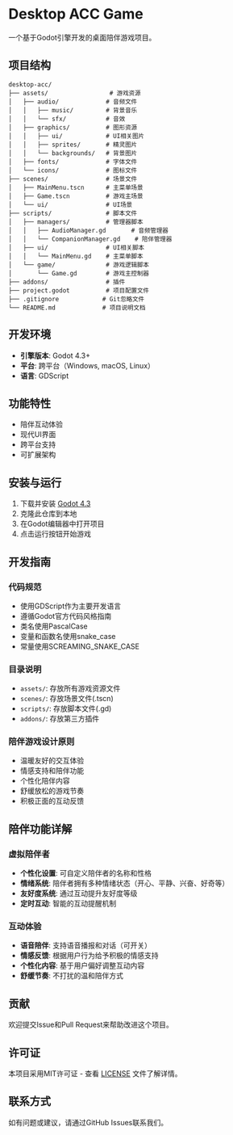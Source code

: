 # Desktop ACC Game

一个基于Godot引擎开发的桌面陪伴游戏项目。

## 项目结构

```
desktop-acc/
├── assets/                 # 游戏资源
│   ├── audio/             # 音频文件
│   │   ├── music/         # 背景音乐
│   │   └── sfx/           # 音效
│   ├── graphics/          # 图形资源
│   │   ├── ui/            # UI相关图片
│   │   ├── sprites/       # 精灵图片
│   │   └── backgrounds/   # 背景图片
│   ├── fonts/             # 字体文件
│   └── icons/             # 图标文件
├── scenes/                # 场景文件
│   ├── MainMenu.tscn      # 主菜单场景
│   ├── Game.tscn          # 游戏主场景
│   └── ui/                # UI场景
├── scripts/               # 脚本文件
│   ├── managers/          # 管理器脚本
│   │   ├── AudioManager.gd       # 音频管理器
│   │   └── CompanionManager.gd    # 陪伴管理器
│   ├── ui/                # UI相关脚本
│   │   └── MainMenu.gd    # 主菜单脚本
│   └── game/              # 游戏逻辑脚本
│       └── Game.gd        # 游戏主控制器
├── addons/                # 插件
├── project.godot          # 项目配置文件
├── .gitignore            # Git忽略文件
└── README.md             # 项目说明文档
```

## 开发环境

- **引擎版本**: Godot 4.3+
- **平台**: 跨平台（Windows, macOS, Linux）
- **语言**: GDScript

## 功能特性

- 陪伴互动体验
- 现代UI界面
- 跨平台支持
- 可扩展架构

## 安装与运行

1. 下载并安装 [Godot 4.3](https://godotengine.org/download)
2. 克隆此仓库到本地
3. 在Godot编辑器中打开项目
4. 点击运行按钮开始游戏

## 开发指南

### 代码规范

- 使用GDScript作为主要开发语言
- 遵循Godot官方代码风格指南
- 类名使用PascalCase
- 变量和函数名使用snake_case
- 常量使用SCREAMING_SNAKE_CASE

### 目录说明

- `assets/`: 存放所有游戏资源文件
- `scenes/`: 存放场景文件(.tscn)
- `scripts/`: 存放脚本文件(.gd)
- `addons/`: 存放第三方插件

### 陪伴游戏设计原则

- 温暖友好的交互体验
- 情感支持和陪伴功能
- 个性化陪伴内容
- 舒缓放松的游戏节奏
- 积极正面的互动反馈

## 陪伴功能详解

### 虚拟陪伴者
- **个性化设置**: 可自定义陪伴者的名称和性格
- **情绪系统**: 陪伴者拥有多种情绪状态（开心、平静、兴奋、好奇等）
- **友好度系统**: 通过互动提升友好度等级
- **定时互动**: 智能的互动提醒机制

### 互动体验
- **语音陪伴**: 支持语音播报和对话（可开关）
- **情感反馈**: 根据用户行为给予积极的情感支持
- **个性化内容**: 基于用户偏好调整互动内容
- **舒缓节奏**: 不打扰的温和陪伴方式

## 贡献

欢迎提交Issue和Pull Request来帮助改进这个项目。

## 许可证

本项目采用MIT许可证 - 查看 [LICENSE](LICENSE) 文件了解详情。

## 联系方式

如有问题或建议，请通过GitHub Issues联系我们。
